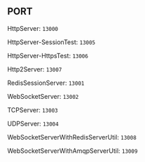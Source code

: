 ## PORT

HttpServer: `13000`

HttpServer-SessionTest: `13005`

HttpServer-HttpsTest: `13006`

Http2Server: `13007`

RedisSessionServer: `13001`

WebSocketServer: `13002`

TCPServer: `13003`

UDPServer: `13004`

WebSocketServerWithRedisServerUtil: `13008`

WebSocketServerWithAmqpServerUtil: `13009`
